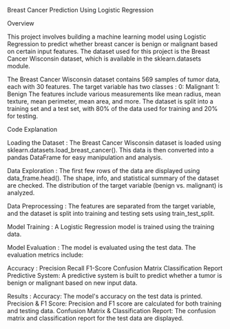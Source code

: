   Breast Cancer Prediction Using Logistic Regression


  Overview
  
This project involves building a machine learning model using Logistic Regression to predict whether breast cancer is benign or malignant based on certain input features. The dataset used for this project is the Breast Cancer Wisconsin dataset, which is available in the sklearn.datasets module.

The Breast Cancer Wisconsin dataset contains 569 samples of tumor data, each with 30 features. The target variable has two classes :
0: Malignant
1: Benign
The features include various measurements like mean radius, mean texture, mean perimeter, mean area, and more. The dataset is split into a training set and a test set, with 80% of the data used for training and 20% for testing.

Code Explanation

Loading the Dataset :
The Breast Cancer Wisconsin dataset is loaded using sklearn.datasets.load_breast_cancer(). This data is then converted into a pandas DataFrame for easy manipulation and analysis.

Data Exploration :
The first few rows of the data are displayed using data_frame.head().
The shape, info, and statistical summary of the dataset are checked.
The distribution of the target variable (benign vs. malignant) is analyzed.

Data Preprocessing :
The features are separated from the target variable, and the dataset is split into training and testing sets using train_test_split.

Model Training :
A Logistic Regression model is trained using the training data.

Model Evaluation :
The model is evaluated using the test data. The evaluation metrics include:

Accuracy :
Precision
Recall
F1-Score
Confusion Matrix
Classification Report
Predictive System:
A predictive system is built to predict whether a tumor is benign or malignant based on new input data.

Results :
Accuracy: The model's accuracy on the test data is printed.
Precision & F1 Score: Precision and F1 score are calculated for both training and testing data.
Confusion Matrix & Classification Report: The confusion matrix and classification report for the test data are displayed.

